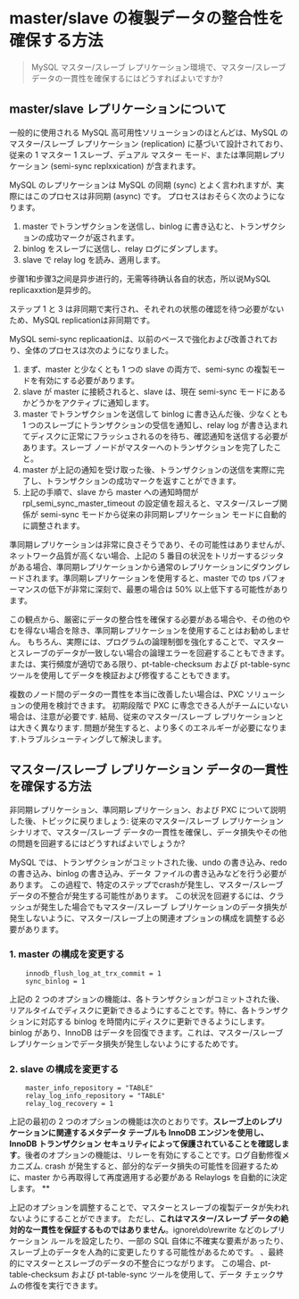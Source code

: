 # master/slave の複製データの整合性を確保する方法
> MySQL マスター/スレーブ レプリケーション環境で、マスター/スレーブ データの一貫性を確保するにはどうすればよいですか?

## master/slave レプリケーションについて
一般的に使用される MySQL 高可用性ソリューションのほとんどは、MySQL のマスター/スレーブ レプリケーション (replication) に基づいて設計されており、従来の 1 マスター 1 スレーブ、デュアル マスター モード、または準同期レプリケーション (semi-sync replxxication) が含まれます。

MySQL のレプリケーションは MySQL の同期 (sync) とよく言われますが、実際にはこのプロセスは非同期 (async) です。 プロセスはおそらく次のようになります。

1. master でトランザクションを送信し、binlog に書き込むと、トランザクションの成功マークが返されます。
2. binlog をスレーブに送信し、relay ログにダンプします。
3. slave で relay log を読み、適用します。

步骤1和步骤3之间是异步进行的，无需等待确认各自的状态，所以说MySQL replicaxxtion是异步的。

ステップ 1 と 3 は非同期で実行され、それぞれの状態の確認を待つ必要がないため、MySQL replicationは非同期です。

MySQL semi-sync replicaationは、以前のベースで強化および改善されており、全体のプロセスは次のようになりました。

1. まず、master と少なくとも 1 つの slave の両方で、semi-sync の複製モードを有効にする必要があります。
2. slave が master に接続されると、slave は、現在 semi-sync モードにあるかどうかをアクティブに通知します。
3. master でトランザクションを送信して binlog に書き込んだ後、少なくとも 1 つのスレーブにトランザクションの受信を通知し、relay log が書き込まれてディスクに正常にフラッシュされるのを待ち、確認通知を送信する必要があります。スレーブ ノードがマスターへのトランザクションを完了したこと。
4. master が上記の通知を受け取った後、トランザクションの送信を実際に完了し、トランザクションの成功マークを返すことができます。
5. 上記の手順で、slave から master への通知時間が rpl_semi_sync_master_timeout の設定値を超えると、マスター/スレーブ関係が semi-sync モードから従来の非同期レプリケーション モードに自動的に調整されます。

準同期レプリケーションは非常に良さそうであり、その可能性はありませんが、ネットワーク品質が高くない場合、上記の 5 番目の状況をトリガーするジッタがある場合、準同期レプリケーションから通常のレプリケーションにダウングレードされます。準同期レプリケーションを使用すると、master での tps パフォーマンスの低下が非常に深刻で、最悪の場合は 50% 以上低下する可能性があります。

この観点から、厳密にデータの整合性を確保する必要がある場合や、その他のやむを得ない場合を除き、準同期レプリケーションを使用することはお勧めしません。 もちろん、実際には、プログラムの論理制御を強化することで、マスターとスレーブのデータが一致しない場合の論理エラーを回避することもできます。 または、実行頻度が適切である限り、pt-table-checksum および pt-table-sync ツールを使用してデータを検証および修復することもできます。

複数のノード間のデータの一貫性を本当に改善したい場合は、PXC ソリューションの使用を検討できます。 初期段階で PXC に専念できる人がチームにいない場合は、注意が必要です. 結局、従来のマスター/スレーブ レプリケーションとは大きく異なります. 問題が発生すると、より多くのエネルギーが必要になります.トラブルシューティングして解決します。

## マスター/スレーブ レプリケーション データの一貫性を確保する方法

非同期レプリケーション、準同期レプリケーション、および PXC について説明した後、トピックに戻りましょう: 従来のマスター/スレーブ レプリケーション シナリオで、マスター/スレーブ データの一貫性を確保し、データ損失やその他の問題を回避するにはどうすればよいでしょうか?

MySQL では、トランザクションがコミットされた後、undo の書き込み、redo の書き込み、binlog の書き込み、データ ファイルの書き込みなどを行う必要があります。 この過程で、特定のステップでcrashが発生し、マスター/スレーブデータの不整合が発生する可能性があります。 この状況を回避するには、クラッシュが発生した場合でもマスター/スレーブ レプリケーションのデータ損失が発生しないように、マスター/スレーブ上の関連オプションの構成を調整する必要があります。

### 1. master の構成を変更する

        innodb_flush_log_at_trx_commit = 1
        sync_binlog = 1  

上記の 2 つのオプションの機能は、各トランザクションがコミットされた後、リアルタイムでディスクに更新できるようにすることです。特に、各トランザクションに対応する binlog を時間内にディスクに更新できるようにします。 binlog があり、InnoDB はデータを回復できます。これは、マスター/スレーブ レプリケーションでデータ損失が発生しないようにするためです。

### 2. slave の構成を変更する

        master_info_repository = "TABLE"
        relay_log_info_repository = "TABLE"
        relay_log_recovery = 1

上記の最初の 2 つのオプションの機能は次のとおりです。**スレーブ上のレプリケーションに関連するメタデータ テーブルも InnoDB エンジンを使用し、InnoDB トランザクション セキュリティによって保護されていることを確認します**。後者のオプションの機能は、リレーを有効にすることです。ログ自動修復メカニズム. crash が発生すると、部分的なデータ損失の可能性を回避するために、master から再取得して再度適用する必要がある Relaylogs を自動的に決定します。 **

上記のオプションを調整することで、マスターとスレーブの複製データが失われないようにすることができます。 ただし、**これはマスター/スレーブ データの絶対的な一貫性を保証するものではありません**。ignore\do\rewrite などのレプリケーション ルールを設定したり、一部の SQL 自体に不確実な要素があったり、スレーブ上のデータを人為的に変更したりする可能性があるためです。 、最終的にマスターとスレーブのデータの不整合につながります。 この場合、pt-table-checksum および pt-table-sync ツールを使用して、データ チェックサムの修復を実行できます。